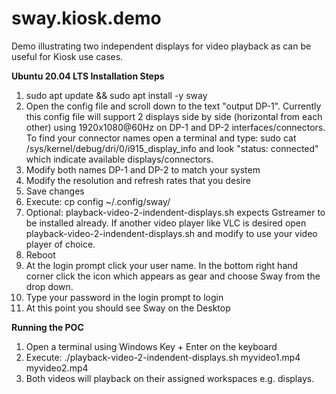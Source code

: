 # sway.kiosk.demo
Demo illustrating two independent displays for video playback as can be useful for Kiosk use cases.



**Ubuntu 20.04 LTS Installation Steps**

1. sudo apt update && sudo apt install -y sway
2. Open the config file and scroll down to the text "output DP-1".  Currently this config file will support 2 displays side by side (horizontal from each other) using 1920x1080@60Hz on DP-1 and DP-2 interfaces/connectors. To find your connector names open a terminal and type: sudo cat /sys/kernel/debug/dri/0/i915_display_info and look "status: connected" which indicate available displays/connectors.
3. Modify both names DP-1 and DP-2 to match your system 
4. Modify the resolution and refresh rates that you desire
5. Save changes
6. Execute: cp config ~/.config/sway/
7. Optional: playback-video-2-indendent-displays.sh expects Gstreamer to be installed already. If another video player like VLC is desired open playback-video-2-indendent-displays.sh and modify to use your video player of choice. 
8. Reboot
9. At the login prompt click your user name. In the bottom right hand corner click the icon which appears as gear and choose Sway from the drop down.
10. Type your password in the login prompt to login
11. At this point you should see Sway on the Desktop

**Running the POC**
1. Open a terminal using Windows Key + Enter on the keyboard
2. Execute: ./playback-video-2-indendent-displays.sh myvideo1.mp4 myvideo2.mp4
3. Both videos will playback on their assigned workspaces e.g. displays.
